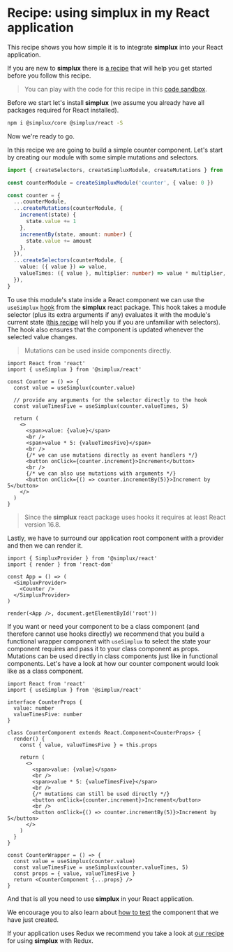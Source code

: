 # Recipe: using **simplux** in my React application

This recipe shows you how simple it is to integrate **simplux** into your React application.

If you are new to **simplux** there is [a recipe](../../basics/getting-started#readme) that will help you get started before you follow this recipe.

> You can play with the code for this recipe in this [code sandbox](https://codesandbox.io/s/github/MrWolfZ/simplux/tree/master/recipes/react/using-in-react-application).

Before we start let's install **simplux** (we assume you already have all packages required for React installed).

```sh
npm i @simplux/core @simplux/react -S
```

Now we're ready to go.

In this recipe we are going to build a simple counter component. Let's start by creating our module with some simple mutations and selectors.

```ts
import { createSelectors, createSimpluxModule, createMutations } from '@simplux/core'

const counterModule = createSimpluxModule('counter', { value: 0 })

const counter = {
  ...counterModule,
  ...createMutations(counterModule, {
    increment(state) {
      state.value += 1
    },
    incrementBy(state, amount: number) {
      state.value += amount
    },
  }),
  ...createSelectors(counterModule, {
    value: ({ value }) => value,
    valueTimes: ({ value }, multiplier: number) => value * multiplier,
  }),
}
```

To use this module's state inside a React component we can use the `useSimplux` [hook](https://reactjs.org/docs/hooks-intro.html) from the **simplux** react package. This hook takes a module selector (plus its extra arguments if any) evaluates it with the module's current state ([this recipe](../../basics/computing-derived-state#readme) will help you if you are unfamiliar with selectors). The hook also ensures that the component is updated whenever the selected value changes.

> Mutations can be used inside components directly.

```tsx
import React from 'react'
import { useSimplux } from '@simplux/react'

const Counter = () => {
  const value = useSimplux(counter.value)

  // provide any arguments for the selector directly to the hook
  const valueTimesFive = useSimplux(counter.valueTimes, 5)

  return (
    <>
      <span>value: {value}</span>
      <br />
      <span>value * 5: {valueTimesFive}</span>
      <br />
      {/* we can use mutations directly as event handlers */}
      <button onClick={counter.increment}>Increment</button>
      <br />
      {/* we can also use mutations with arguments */}
      <button onClick={() => counter.incrementBy(5)}>Increment by 5</button>
    </>
  )
}
```

> Since the **simplux** react package uses hooks it requires at least React version 16.8.

Lastly, we have to surround our application root component with a provider and then we can render it.

```tsx
import { SimpluxProvider } from '@simplux/react'
import { render } from 'react-dom'

const App = () => (
  <SimpluxProvider>
    <Counter />
  </SimpluxProvider>
)

render(<App />, document.getElementById('root'))
```

If you want or need your component to be a class component (and therefore cannot use hooks directly) we recommend that you build a functional wrapper component with `useSimplux` to select the state your component requires and pass it to your class component as props. Mutations can be used directly in class components just like in functional components. Let's have a look at how our counter component would look like as a class component.

```tsx
import React from 'react'
import { useSimplux } from '@simplux/react'

interface CounterProps {
  value: number
  valueTimesFive: number
}

class CounterComponent extends React.Component<CounterProps> {
  render() {
    const { value, valueTimesFive } = this.props

    return (
      <>
        <span>value: {value}</span>
        <br />
        <span>value * 5: {valueTimesFive}</span>
        <br />
        {/* mutations can still be used directly */}
        <button onClick={counter.increment}>Increment</button>
        <br />
        <button onClick={() => counter.incrementBy(5)}>Increment by 5</button>
      </>
    )
  }
}

const CounterWrapper = () => {
  const value = useSimplux(counter.value)
  const valueTimesFive = useSimplux(counter.valueTimes, 5)
  const props = { value, valueTimesFive }
  return <CounterComponent {...props} />
}
```

And that is all you need to use **simplux** in your React application.

We encourage you to also learn about [how to test](../testing-components-using-state#readme) the component that we have just created.

If your application uses Redux we recommend you take a look at [our recipe](../../advanced/using-in-redux-application#readme) for using **simplux** with Redux.
